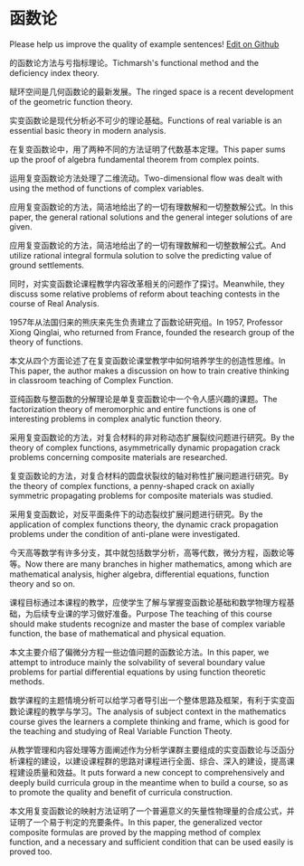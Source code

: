 # 函数论

Please help us improve the quality of example sentences! [Edit on Github](https://github.com/jiyushe/jiyu-example-sentence-source/blob/main/chinese/hanshulun.md)

<p><span class="chinese">的函数论方法与亏指标理论。</span><span class="english">Tichmarsh's functional method and the deficiency index theory.</span></p>

<p><span class="chinese">赋环空间是几何函数论的最新发展。</span><span class="english">The ringed space is a recent development of the geometric function theory.</span></p>

<p><span class="chinese">实变函数论是现代分析必不可少的理论基础。</span><span class="english">Functions of real variable is an essential basic theory in modern analysis.</span></p>

<p><span class="chinese">在复变函数论中，用了两种不同的方法证明了代数基本定理。</span><span class="english">This paper sums up the proof of algebra fundamental theorem from complex points.</span></p>

<p><span class="chinese">运用复变函数论方法处理了二维流动。</span><span class="english">Two-dimensional flow was dealt with using the method of functions of complex variables.</span></p>

<p><span class="chinese">应用复变函数论的方法，简洁地给出了的一切有理数解和一切整数解公式。</span><span class="english">In this paper, the general rational solutions and the general integer solutions of are given.</span></p>

<p><span class="chinese">应用复变函数论的方法，简洁地给出了的一切有理数解和一切整数解公式。</span><span class="english">And utilize rational integral formula solution to solve the predicting value of ground settlements.</span></p>

<p><span class="chinese">同时，对实变函数论课程教学内容改革相关的问题作了探讨。</span><span class="english">Meanwhile, they discuss some relative problems of reform about teaching contests in the course of Real Analysis.</span></p>

<p><span class="chinese">1957年从法国归来的熊庆来先生负责建立了函数论研究组。</span><span class="english">In 1957, Professor Xiong Qinglai, who returned from France, founded the research group of the theory of functions.</span></p>

<p><span class="chinese">本文从四个方面论述了在复变函数论课堂教学中如何培养学生的创造性思维。</span><span class="english">In This paper, the author makes a discussion on how to train creative thinking in classroom teaching of Complex Function.</span></p>

<p><span class="chinese">亚纯函数与整函数的分解理论是单复变函数论中一个令人感兴趣的课题。</span><span class="english">The factorization theory of meromorphic and entire functions is one of interesting problems in complex analytic function theory.</span></p>

<p><span class="chinese">采用复变函数论的方法，对复合材料的非对称动态扩展裂纹问题进行研究。</span><span class="english">By the theory of complex functions, asymmetrically dynamic propagation crack problems concerning composite materials are researched.</span></p>

<p><span class="chinese">复变函数论的方法，对复合材料的圆盘状裂纹的轴对称性扩展问题进行研究。</span><span class="english">By the theory of complex functions, a penny-shaped crack on axially symmetric propagating problems for composite materials was studied.</span></p>

<p><span class="chinese">采用复变函数论，对反平面条件下的动态裂纹扩展问题进行研究。</span><span class="english">By the application of complex functions theory, the dynamic crack propagation problems under the condition of anti-plane were investigated.</span></p>

<p><span class="chinese">今天高等数学有许多分支，其中就包括数学分析，高等代数，微分方程，函数论等等。</span><span class="english">Now there are many branches in higher mathematics, among which are mathematical analysis, higher algebra, differential equations, function theory and so on.</span></p>

<p><span class="chinese">课程目标通过本课程的教学，应使学生了解与掌握变函数论基础和数学物理方程基础，为后续专业课的学习做好准备。</span><span class="english">Purpose The teaching of this course should make students recognize and master the base of complex variable function, the base of mathematical and physical equation.</span></p>

<p><span class="chinese">本文主要介绍了偏微分方程一些边值问题的函数论方法。</span><span class="english">In this paper, we attempt to introduce mainly the solvability of several boundary value problems for partial differential equations by using function theoretic methods.</span></p>

<p><span class="chinese">数学课程的主题情境分析可以给学习者导引出一个整体思路及框架，有利于实变函数论课程的教学与学习。</span><span class="english">The analysis of subject context in the mathematics course gives the learners a complete thinking and frame, which is good for the teaching and studying of Real Variable Function Theoty.</span></p>

<p><span class="chinese">从教学管理和内容处理等方面阐述作为分析学课群主要组成的实变函数论与泛函分析课程的建设，以建设课程群的思路对课程进行全面、综合、深入的建设，提高课程建设质量和效益。</span><span class="english">It puts forward a new concept to comprehensively and deeply build curricula group in the meantime when to build a course, so as to promote the quality and benefit of curricula construction.</span></p>

<p><span class="chinese">本文用复变函数论的映射方法证明了一个普遍意义的矢量性物理量的合成公式，并证明了一个易于判定的充要条件。</span><span class="english">In this paper, the generalized vector composite formulas are proved by the mapping method of complex function, and a necessary and sufficient condition that can be used easily is proved too.</span></p>

